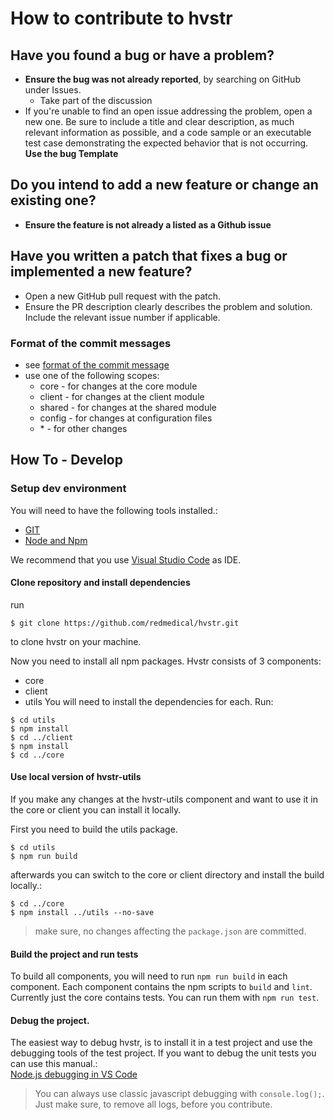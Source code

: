 # How to contribute to hvstr

## Have you found a bug or have a problem?
* __Ensure the bug was not already reported__, by searching on GitHub under Issues.
    * Take part of the discussion
* If you're unable to find an open issue addressing the problem, open a new one. Be sure to include a title and clear description, as much relevant information as possible, and a code sample or an executable test case demonstrating the expected behavior that is not occurring. __Use the bug Template__

## Do you intend to add a new feature or change an existing one?
* __Ensure the feature is not already a listed as a Github issue__


## Have you written a patch that fixes a bug or implemented a new feature?
* Open a new GitHub pull request with the patch.
* Ensure the PR description clearly describes the problem and solution. Include the relevant issue number if applicable.

### Format of the commit messages
* see [format of the commit message](https://github.com/angular/angular/blob/master/CONTRIBUTING.md#-commit-message-guidelines)
* use one of the following scopes:
    * core - for changes at the core module
    * client - for changes at the client module
    * shared - for changes at the shared module
    * config - for changes at configuration files
    * \* - for other changes

## How To - Develop

### Setup dev environment

You will need to have the following tools installed.:
* [GIT](https://git-scm.com/)
* [Node and Npm](https://nodejs.org/en/)

We recommend that you use [Visual Studio Code](https://code.visualstudio.com/) as IDE.

#### Clone repository and install dependencies

run
```
$ git clone https://github.com/redmedical/hvstr.git
```
to clone hvstr on your machine.

Now you need to install all npm packages. Hvstr consists of 3 components:
* core
* client
* utils
You will need to install the dependencies for each. Run:
```
$ cd utils
$ npm install
$ cd ../client
$ npm install
$ cd ../core
```

#### Use local version of hvstr-utils
If you make any changes at the hvstr-utils component and want to use it in the core or client you can install it locally.

First you need to build the utils package.
```
$ cd utils
$ npm run build
```
afterwards you can switch to the core or client directory and install the build locally.:
```
$ cd ../core
$ npm install ../utils --no-save
```
> make sure, no changes affecting the `package.json` are committed.

#### Build the project and run tests

To build all components, you will need to run ```npm run build``` in each component. Each component contains the npm scripts to ```build``` and ```lint```. Currently just the core contains tests. You can run them with ```npm run test```.

#### Debug the project.
The easiest way to debug hvstr, is to install it in a test project and use the debugging tools of the test project. If you want to debug the unit tests you can use this manual.:  
[Node.js debugging in VS Code](https://code.visualstudio.com/docs/nodejs/nodejs-debugging)

> You can always use classic javascript debugging with ```console.log();```. Just make sure, to remove all logs, before you contribute.

